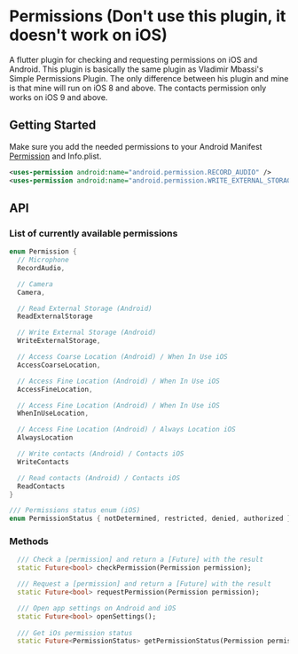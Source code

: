 # Permissions (Don't use this plugin, it doesn't work on iOS)

A flutter plugin for checking and requesting permissions on iOS and Android.
This plugin is basically the same plugin as Vladimir Mbassi's Simple Permissions Plugin.
The only difference between his plugin and mine is that mine will run on iOS 8 and above.
The contacts permission only works on iOS 9 and above.
## Getting Started

Make sure you add the needed permissions to your Android Manifest  [Permission](https://developer.android.com/reference/android/Manifest.permission.html)
and Info.plist.

```xml
<uses-permission android:name="android.permission.RECORD_AUDIO" />
<uses-permission android:name="android.permission.WRITE_EXTERNAL_STORAGE" />
```

## API
### List of currently available permissions

```dart
enum Permission {
  // Microphone
  RecordAudio,

  // Camera
  Camera,

  // Read External Storage (Android)
  ReadExternalStorage

  // Write External Storage (Android)
  WriteExternalStorage,

  // Access Coarse Location (Android) / When In Use iOS
  AccessCoarseLocation,

  // Access Fine Location (Android) / When In Use iOS
  AccessFineLocation,

  // Access Fine Location (Android) / When In Use iOS
  WhenInUseLocation,

  // Access Fine Location (Android) / Always Location iOS
  AlwaysLocation

  // Write contacts (Android) / Contacts iOS
  WriteContacts

  // Read contacts (Android) / Contacts iOS
  ReadContacts
}
```

```dart
/// Permissions status enum (iOS)
enum PermissionStatus { notDetermined, restricted, denied, authorized }
```

### Methods
```dart
  /// Check a [permission] and return a [Future] with the result
  static Future<bool> checkPermission(Permission permission);

  /// Request a [permission] and return a [Future] with the result
  static Future<bool> requestPermission(Permission permission);

  /// Open app settings on Android and iOS
  static Future<bool> openSettings();
  
  /// Get iOs permission status 
  static Future<PermissionStatus> getPermissionStatus(Permission permission)
```